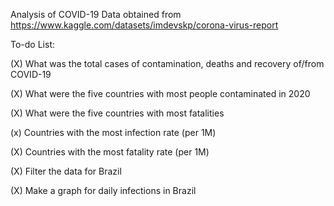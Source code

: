 Analysis of COVID-19 Data obtained from https://www.kaggle.com/datasets/imdevskp/corona-virus-report

To-do List:

(X) What was the total cases of contamination, deaths and recovery of/from COVID-19

(X) What were the five countries with most people contaminated in 2020

(X) What were the five countries with most fatalities

(x) Countries with the most infection rate (per 1M)
 
(X) Countries with the most fatality rate (per 1M)

(X) Filter the data for Brazil

(X) Make a graph for daily infections in Brazil